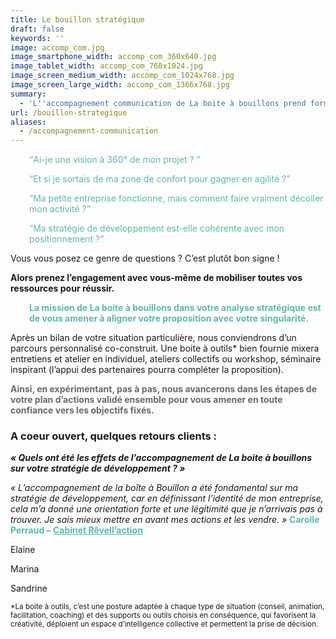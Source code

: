 ```yaml
---
title: Le bouillon stratégique
draft: false
keywords: ''
image: accomp_com.jpg
image_smartphone_width: accomp_com_360x640.jpg
image_tablet_width: accomp_com_768x1024.jpg
image_screen_medium_width: accomp_com_1024x768.jpg
image_screen_large_width: accomp_com_1366x768.jpg
summary:
  - 'L''accompagnement communication de La boite à bouillons prend forme à travers trois formules : la formule lancement, la formule essentielle et la formule tranquillité. Pour chacune, la méthode de La boite à bouillons est d''associer le collectif avec des processus d''intelligence collective qui permettent de faire mûrir votre projet en phase avec votre profil et vos aspirations profondes. A terme, l''objectif principal est de vous donner les clés de votre communication pour avancer en toute autonomie et en confiance.'
url: /bouillon-strategique
aliases:
  - /accompagnement-communication
---
```

<p style="padding-left: 30px;">
    <span style="color: #59bcab;"><q>Ai-je une vision à 360° de mon projet ? </q></span>
</p>

<p style="padding-left: 30px;">
    <span style="color: #59bcab;"><q>Et si je sortais de ma zone de confort pour gagner en agilité ?</q></span>
</p>

<p style="padding-left: 30px;">
    <span style="color: #59bcab;"><q>Ma petite entreprise fonctionne, mais comment faire vraiment décoller mon activité
            ?</q></span>
</p>

<p style="padding-left: 30px;">
    <span style="color: #59bcab;"><q>Ma stratégie de développement est-elle cohérente avec mon positionnement
            ?</q></span>
</p>

<span style="line-height: inherit;">Vous vous posez ce genre de questions ? C&rsquo;est plutôt bon signe ! </span>

<span style="line-height: inherit;"><strong>Alors prenez l&rsquo;engagement avec vous-même de mobiliser toutes vos
        ressources pour réussir. </strong></span>

<p style="padding-left: 30px;">
    <span style="color: #59bcab;"><strong><span style="line-height: inherit;">La mission de La boite à bouillons dans
                votre analyse stratégique est de vous amener à aligner votre proposition avec votre
                singularité.</span></strong></span>
</p>

<span style="line-height: inherit;">Après un bilan de votre situation particulière, nous conviendrons d&rsquo;un
    parcours personnalisé co-construit. Une boite à outils* bien fournie mixera entretiens et atelier en individuel,
    ateliers collectifs ou workshop, séminaire inspirant (l&rsquo;appui des partenaires pourra compléter la
    proposition).</span>

**<span style="color: #696a6c;"><span style="line-height: inherit;">Ainsi, en expérimentant, pas à pas, nous avancerons
        dans les étapes de votre plan d&rsquo;actions validé ensemble pour vous amener en toute confiance vers les
        objectifs fixés.</span></span>**

### A coeur ouvert, quelques retours clients :

**_« Quels ont été les effets de l&rsquo;accompagnement de La boite à bouillons sur votre stratégie de développement
? »_**

_« L’accompagnement de la boîte à Bouillon a été fondamental sur ma stratégie de développement, car en définissant
l’identité de mon entreprise, cela m’a donné une orientation forte et une légitimité que je n’arrivais pas à trouver. Je
sais mieux mettre en avant mes actions et les vendre. »_ <span style="color: #59bcab;"><strong>Carolle Perraud &#8211;
        <a style="color: #59bcab;" href="https://www.revellaction.fr/" target="_blank" rel="noopener noreferrer">Cabinet
            Rêvell&rsquo;action</a></strong></span>

Elaine

Marina

Sandrine

<small>*La boite à outils, c’est une posture adaptée à chaque type de situation (conseil, animation, facilitation,
    coaching) et des supports ou outils choisis en conséquence, qui favorisent la créativité, déploient un espace
    d&rsquo;intelligence collective et permettent la prise de décision. </small>
